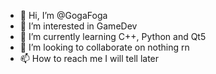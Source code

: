 - 👋 Hi, I’m @GogaFoga
- 👀 I’m interested in GameDev
- 🌱 I’m currently learning C++, Python and Qt5
- 💞️ I’m looking to collaborate on nothing rn
- 📫 How to reach me I will tell later

<!---
GogaFroga/GogaFroga is a ✨ special ✨ repository because its `README.md` (this file) appears on your GitHub profile.
You can click the Preview link to take a look at your changes.
--->
